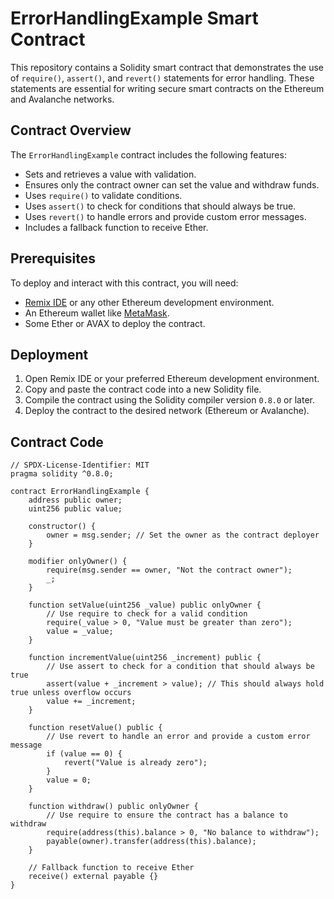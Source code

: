 # ErrorHandlingExample Smart Contract

This repository contains a Solidity smart contract that demonstrates the use of `require()`, `assert()`, and `revert()` statements for error handling. These statements are essential for writing secure smart contracts on the Ethereum and Avalanche networks.

## Contract Overview

The `ErrorHandlingExample` contract includes the following features:
- Sets and retrieves a value with validation.
- Ensures only the contract owner can set the value and withdraw funds.
- Uses `require()` to validate conditions.
- Uses `assert()` to check for conditions that should always be true.
- Uses `revert()` to handle errors and provide custom error messages.
- Includes a fallback function to receive Ether.

## Prerequisites

To deploy and interact with this contract, you will need:
- [Remix IDE](https://remix.ethereum.org/) or any other Ethereum development environment.
- An Ethereum wallet like [MetaMask](https://metamask.io/).
- Some Ether or AVAX to deploy the contract.

## Deployment

1. Open Remix IDE or your preferred Ethereum development environment.
2. Copy and paste the contract code into a new Solidity file.
3. Compile the contract using the Solidity compiler version `0.8.0` or later.
4. Deploy the contract to the desired network (Ethereum or Avalanche).

## Contract Code

```solidity
// SPDX-License-Identifier: MIT
pragma solidity ^0.8.0;

contract ErrorHandlingExample {
    address public owner;
    uint256 public value;

    constructor() {
        owner = msg.sender; // Set the owner as the contract deployer
    }

    modifier onlyOwner() {
        require(msg.sender == owner, "Not the contract owner");
        _;
    }

    function setValue(uint256 _value) public onlyOwner {
        // Use require to check for a valid condition
        require(_value > 0, "Value must be greater than zero");
        value = _value;
    }

    function incrementValue(uint256 _increment) public {
        // Use assert to check for a condition that should always be true
        assert(value + _increment > value); // This should always hold true unless overflow occurs
        value += _increment;
    }

    function resetValue() public {
        // Use revert to handle an error and provide a custom error message
        if (value == 0) {
            revert("Value is already zero");
        }
        value = 0;
    }

    function withdraw() public onlyOwner {
        // Use require to ensure the contract has a balance to withdraw
        require(address(this).balance > 0, "No balance to withdraw");
        payable(owner).transfer(address(this).balance);
    }

    // Fallback function to receive Ether
    receive() external payable {}
}
